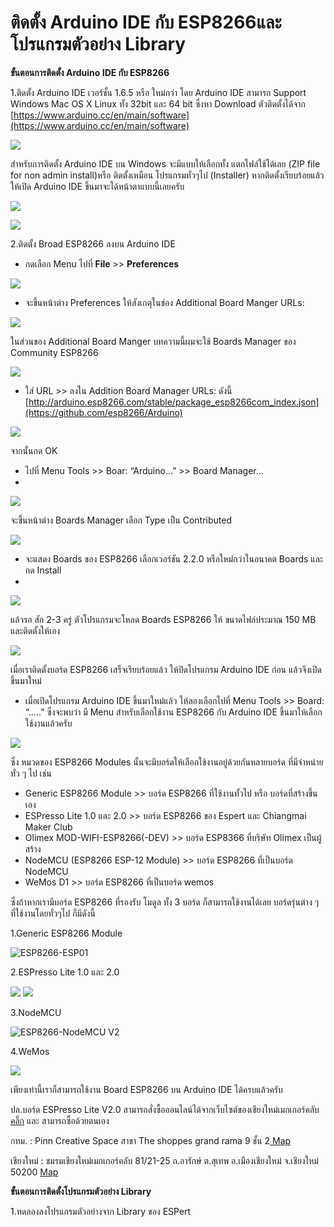 # ติดตั้ง Arduino IDE กับ ESP8266และ โปรแกรมตัวอย่าง Library

**ขั้นตอนการติดตั้ง Arduino IDE กับ ESP8266**

1.ติดตั้ง Arduino IDE เวอร์ชั้น 1.6.5 หรือ ใหม่กว่า โดย Arduino IDE สามารถ Support  Windows Mac OS X Linux ทั้ง 32bit และ 64 bit ซึ่งหา Download ตัวติดตั้งได้จาก [https://www.arduino.cc/en/main/software](https://www.arduino.cc/en/main/software)

![](images/introduction1.JPG)
 

สำหรับการติดตั้ง Arduino IDE บน Windows จะมีแบบให้เลือกทั้ง แตกไฟล์ใช้ได้เลย (ZIP file for non admin install)หรือ ติดตั้งเหมือน โปรแกรมทั่วๆไป (Installer) หากติดตั้งเรียบร้อยแล้ว ให้เปิด Arduino IDE ขึ้นมาจะได้หน้าตาแบบนี้เลยครับ

![](images/introduction2.png)

![](images/introduction3.JPG)

2.ติดตั้ง Broad ESP8266 ลงบน Arduino IDE
  * กดเลือก Menu ไปที่ **File** >> **Preferences**
  
![](images/introduction4.png)

  * จะขึ้นหน้าต่าง Preferences  ให้สังเกตุในช่อง Additional Board Manger URLs:
 
  ![](images/introduction5.JPG)
  
  ในส่วนของ Additional Board Manger  บทความนี้ผมจะใช้ Boards Manager ของ Community ESP8266
  
![](images/introduction6.JPG)
  * ใส่ URL >> ลงใน Addition Board Manager URLs: ดังนี้ [http://arduino.esp8266.com/stable/package_esp8266com_index.json](https://github.com/esp8266/Arduino)
  
  ![](images/introduction7.JPG)
  
  จากนั้นกด OK

  * ไปที่ Menu Tools >> Boar: “Arduino…” >> Board Manager…
  * 
   ![](images/introduction8.JPG)

  จะขึ้นหน้าต่าง Boards Manager เลือก Type เป็น Contributed
  
  ![](images/introduction9.JPG)
  
  * จะแสดง Boards ของ ESP8266 เลือกเวอร์ชัน 2.2.0 หรือใหม่กว่าในอนาคต Boards และกด Install 
  * 
  ![](images/introduction10.JPG)
  
  แล้วรอ สัก 2-3 ครู่ ตัวโปรแกรมจะโหลด Boards ESP8266 ให้ ขนาดไฟล์ประมาณ 150 MB และติดตั้งให้เอง
  
  ![](images/introduction11.JPG)
  
  เมื่อเราติดตั้งบอร์ด ESP8266 เสร็จเรียบร้อยแล้ว ให้ปิดโปรแกรม Arduino IDE ก่อน แล้วจึงเปิดขึ้นมาใหม่
  * เมื่อเปิดโปรแกรม Arduino IDE ขึ้นมาใหม่แล้ว ให้ลองเลือกไปที่ Menu Tools >> Board: “…..” ซึ่งจะพบว่า มี Menu สำหรับเลือกใช้งาน ESP8266 กับ Arduino IDE ขึ้นมาให้เลือกใช้งานแล้วครับ

![](images/introduction12.JPG)

  ซึ่ง หมวดของ ESP8266 Modules นั้นจะมีบอร์ดให้เลือกใช้งานอยู่ด้วยกันหลายบอร์ด ที่มีจำหน่ายทั่ว ๆ ไป เช่น
  
  - Generic ESP8266 Module >> บอร์ด ESP8266 ที่ใช้งานทั้วไป หรือ บอร์ดที่สร้างขึ้นเอง
  - ESPresso Lite 1.0 และ 2.0 >> บอร์ด ESP8266 ของ Espert และ Chiangmai Maker Club 
  - Olimex MOD-WIFI-ESP8266(-DEV) >> บอร์ด ESP8366 ที่บริษัท Olimex เป็นผู้สร้าง
  - NodeMCU (ESP8266 ESP-12 Module) >> บอร์ด ESP8266 ที่เป็นบอร์ด NodeMCU
  - WeMos D1 >> บอร์ด ESP8266 ที่เป็นบอร์ด wemos

ซึ่งถ้าหากเรามีบอร์ด ESP8266 ที่รองรับ โมดูล ทั้ง 3 บอร์ด ก็สามารถใช้งานได้เลย
บอร์ดรุ่นต่าง ๆ ที่ใช้งานโดยทั่วๆไป ก็มีดังนี้

1.Generic ESP8266 Module

 ![ESP8266-ESP01](https://i2.wp.com/farm1.staticflickr.com/499/19170613322_166b6e9075_z.jpg?zoom=2&resize=474%2C312&ssl=1)

2.ESPresso Lite 1.0 และ 2.0 

![](images/introduction13.png)
![](images/introduction14.JPG)

3.NodeMCU 

 ![ESP8266-NodeMCU V2](https://i1.wp.com/farm4.staticflickr.com/3943/19170544672_0f25c6ae15_z.jpg?zoom=2&resize=474%2C355&ssl=1)

4.WeMos

![](images/introduction15.JPG)

เพียงเท่านี้เราก็สามารถใช้งาน Board ESP8266 บน Arduino IDE ได้ครบแล้วครับ

ปล.บอร์ด ESPresso Lite V2.0 สามารถสั่งซื้อออนไลน์ได้จากเว็บไซต์ของเชียงใหม่เมกเกอร์คลับ [คลิ๊ก](http://www.cmmcshop.com/category)
และ สามารถซื้อด้วยตนเอง 

กทม. :
Pinn Creative Space สาขา The shoppes grand rama 9 ชั้น 2[ Map](https://maps.here.com/directions/mix/mylocation/PINN-Creative-Space:13.759915,100.569588?map=13.75991,100.56959,15,normal&fb_locale=th_TH)

เชียงใหม่ :
ชมรมเชียงใหม่เมกเกอร์คลับ 81/21-25 ถ.อารักษ์ ต.สุเทพ อ.เมืองเชียงใหม่ จ.เชียงใหม่ 50200 [Map](https://www.google.com/maps?ll=18.783329,98.978965&z=19&t=m&hl=th&gl=TH&mapclient=embed&cid=5283136291489251162)


**ขั้นตอนการติดตั้งโปรแกรมตัวอย่าง Library**

1.ทดลองลงโปรแกรมตัวอย่างจาก Library ของ ESPert
